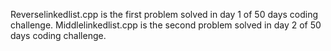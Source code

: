 Reverselinkedlist.cpp is the first problem solved in day 1 of 50 days coding challenge.
Middlelinkedlist.cpp is the second problem solved in day 2 of 50 days coding challenge. 

